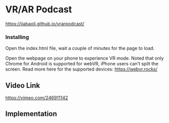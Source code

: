 # VR/AR Podcast

https://jiabaoli.github.io/vrarpodcast/

### Installing

Open the index.html file, wait a couple of minutes for the page to load.

Open the webpage on your phone to experience VR mode. Noted that only Chrome for Android is supported for webVR, iPhone users can’t spilt the screen. Read more here for the supported devices:
https://webvr.rocks/

## Video Link

https://vimeo.com/246911142

## Implementation

<script src="js/aframe-master.js">
<script src="js/aframe-v0.7.1.js">
<script src="js/util.js">
<script src="js/components.js">
<script src="js/cube.js">
<script src="js/p5/p5.js">
<script src="js/p5/addons/p5.dom.js">
<script src="js/draw.js">
<script src="js/bubble.js">
<script src="js/bubble1.js">
<script src="js/treemap.js">
<script src="js/vis.js">
<script src="js/vis-third.js">
<script src="js/vis-fourth.js">
<script src="js/vis.fifth.js">
<script src="js/main.js">


## Contributing

1. Fork it!
2. Create your feature branch: `git checkout -b my-new-feature`
3. Commit your changes: `git commit -am 'Add some feature'`
4. Push to the branch: `git push origin my-new-feature`
5. Submit a pull request 

## Citation

https://bl.ocks.org/ganezasan/52fced34d2182483995f0ca3960fe228
https://bl.ocks.org/john-guerra/0d81ccfd24578d5d563c55e785b3b40a
https://github.com/NUKnightLab/TimelineJS
https://trends.google.com/trends/
https://aframe.io/
https://p5js.org/
http://freewrite.bonnemarque.se/

## License

The Harvard Unimversity License
Copyright (c) 2017 CS 171

